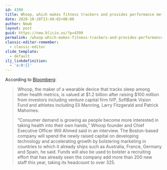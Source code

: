 ```yaml
---
id: 4399
title: Whoop, which makes fitness trackers and provides performance metrics for athletes, raises $100M
date: 2020-10-28T13:49:02+00:00
author: Newb
layout: post
guid: https://new.blicio.us/?p=4399
permalink: /whoop-which-makes-fitness-trackers-and-provides-performance-metrics-for-athletes-raises-100m/
classic-editor-remember:
  - classic-editor
slide_template:
  - default
ilj_linkdefinition:
  - 'a:0:{}'
---
```

According to [Bloomberg](https://www.bloomberg.com/news/articles/2020-10-28/whoop-valued-at-1-2-billion-with-ivp-softbank-manning-backing):

> Whoop, the maker of a wearable device that tracks sleep among other health metrics, is valued at $1.2 billion after raising $100 million from investors including venture capital firm IVP, SoftBank Vision Fund and athletes including Eli Manning, Larry Fitzgerald and Patrick Mahomes.
> 
> “Consumer demand is growing as people become more interested in taking health into their own hands,” Whoop founder and Chief Executive Officer Will Ahmed said in an interview. The Boston-based company will spend the newly raised capital on developing technology and accelerating growth by bolstering marketing in countries to which it already ships such as Australia, France, Germany and Spain, he said. Funds will also be used to bolster a recruiting effort that has already seen the company add more than 200 new staff this year, taking its headcount to over 325.